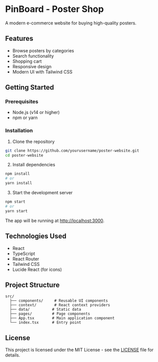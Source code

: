 # PinBoard - Poster Shop

A modern e-commerce website for buying high-quality posters.

## Features

- Browse posters by categories
- Search functionality
- Shopping cart
- Responsive design
- Modern UI with Tailwind CSS

## Getting Started

### Prerequisites

- Node.js (v14 or higher)
- npm or yarn

### Installation

1. Clone the repository
```bash
git clone https://github.com/yourusername/poster-website.git
cd poster-website
```

2. Install dependencies
```bash
npm install
# or
yarn install
```

3. Start the development server
```bash
npm start
# or
yarn start
```

The app will be running at [http://localhost:3000](http://localhost:3000).

## Technologies Used

- React
- TypeScript
- React Router
- Tailwind CSS
- Lucide React (for icons)

## Project Structure

```
src/
  ├── components/     # Reusable UI components
  ├── context/        # React context providers
  ├── data/          # Static data
  ├── pages/         # Page components
  ├── App.tsx        # Main application component
  └── index.tsx      # Entry point
```

## License

This project is licensed under the MIT License - see the [LICENSE](LICENSE) file for details. 